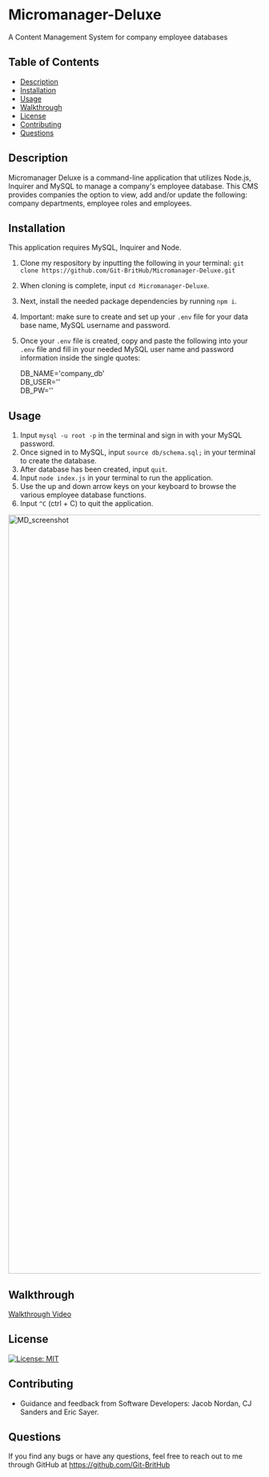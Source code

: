 # Micromanager-Deluxe
A Content Management System for company employee databases

## Table of Contents
* [Description](#description)
* [Installation](#installation)
* [Usage](#usage)
* [Walkthrough](#walkthrough)
* [License](#license)
* [Contributing](#contributing)
* [Questions](#questions)


## Description
Micromanager Deluxe is a command-line application that utilizes Node.js, Inquirer and MySQL to manage a company's employee database. This CMS provides companies the option to view, add and/or update the following: company departments, employee roles and employees. 


## Installation
This application requires MySQL, Inquirer and Node. <br/>
1. Clone my respository by inputting the following in your terminal: `git clone https://github.com/Git-BritHub/Micromanager-Deluxe.git`
2. When cloning is complete, input `cd Micromanager-Deluxe`.
3. Next, install the needed package dependencies by running `npm i`.
4. Important: make sure to create and set up your `.env` file for your data base name, MySQL username and password.
5. Once your `.env` file is created, copy and paste the following into your `.env` file and fill in your needed MySQL user name and password information inside the single quotes:

    <p>DB_NAME='company_db'<br/>
       DB_USER=''<br/>
       DB_PW=''<br/></p>


## Usage
1. Input `mysql -u root -p` in the terminal and sign in with your MySQL password.
2. Once signed in to MySQL, input `source db/schema.sql;` in your terminal to create the database.
3. After database has been created, input `quit`.
4. Input `node index.js` in your terminal to run the application.
5. Use the up and down arrow keys on your keyboard to browse the various employee database functions.
6. Input `^C` (ctrl + C) to quit the application. 
<img width="1512" alt="MD_screenshot" src="https://github.com/Git-BritHub/Micromanager-Deluxe/assets/130286884/0e7c43ea-5c10-4058-a766-0356f68d29f2">

## Walkthrough
[Walkthrough Video](https://drive.google.com/file/d/1jg2UMoU_QeA0QigB1twP6nrMFvZJM3_3/view)

## License
[![License: MIT](https://img.shields.io/badge/License-MIT-aqua.svg)](https://opensource.org/licenses/MIT)

## Contributing
* Guidance and feedback from Software Developers: Jacob Nordan, CJ Sanders and Eric Sayer.

## Questions
If you find any bugs or have any questions, feel free to reach out to me through GitHub at https://github.com/Git-BritHub 
